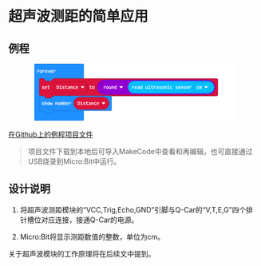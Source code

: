 # 超声波测距的简单应用

## 例程

<div align=center>
<img src="../assets/Q-car_Ultrasonic_ranging2.png" width="400"/>
</div>

[在Github上的例程项目文件](https://github.com/Wind-stormger/Makecode/blob/master/microbit-Q-car_Ultrasonic_ranging2.hex)

> 项目文件下载到本地后可导入MakeCode中查看和再编辑，也可直接通过USB烧录到Micro:Bit中运行。

## 设计说明

1. 将超声波测距模块的“VCC,Trig,Echo,GND”引脚与Q-Car的“V,T,E,G”四个排针槽位对应连接，接通Q-Car的电源。

2. Micro:Bit将显示测距数值的整数，单位为cm。

关于超声波模块的工作原理将在后续文中提到。